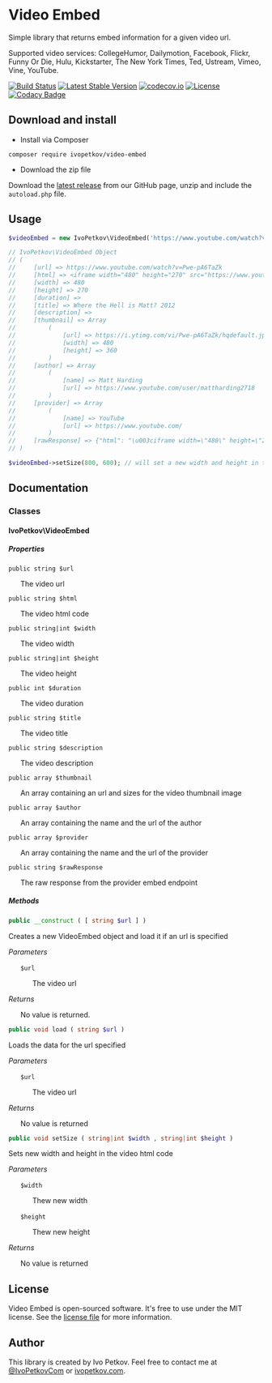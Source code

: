 # Video Embed

Simple library that returns embed information for a given video url.

Supported video services: CollegeHumor, Dailymotion, Facebook, Flickr, Funny Or Die, Hulu, Kickstarter, The New York Times, Ted, Ustream, Vimeo, Vine, YouTube.

[![Build Status](https://travis-ci.org/ivopetkov/video-embed.svg)](https://travis-ci.org/ivopetkov/video-embed)
[![Latest Stable Version](https://poser.pugx.org/ivopetkov/video-embed/v/stable)](https://packagist.org/packages/ivopetkov/video-embed)
[![codecov.io](https://codecov.io/github/ivopetkov/video-embed/coverage.svg?branch=master)](https://codecov.io/github/ivopetkov/video-embed?branch=master)
[![License](https://poser.pugx.org/ivopetkov/video-embed/license)](https://packagist.org/packages/ivopetkov/video-embed)
[![Codacy Badge](https://api.codacy.com/project/badge/Grade/5c6e4b99e3b4440692d5885c21730e8a)](https://www.codacy.com/app/ivo_2/video-embed)

## Download and install

* Install via Composer

```shell
composer require ivopetkov/video-embed
```

* Download the zip file

Download the [latest release](https://github.com/ivopetkov/video-embed/releases) from our GitHub page, unzip and include the `autoload.php` file.

## Usage

```php
$videoEmbed = new IvoPetkov\VideoEmbed('https://www.youtube.com/watch?v=Pwe-pA6TaZk');

// IvoPetkov\VideoEmbed Object
// (
//     [url] => https://www.youtube.com/watch?v=Pwe-pA6TaZk
//     [html] => <iframe width="480" height="270" src="https://www.youtube.com/embed/Pwe-pA6TaZk?feature=oembed" frameborder="0" allowfullscreen></iframe>
//     [width] => 480
//     [height] => 270
//     [duration] => 
//     [title] => Where the Hell is Matt? 2012
//     [description] => 
//     [thumbnail] => Array
//         (
//             [url] => https://i.ytimg.com/vi/Pwe-pA6TaZk/hqdefault.jpg
//             [width] => 480
//             [height] => 360
//         )
//     [author] => Array
//         (
//             [name] => Matt Harding
//             [url] => https://www.youtube.com/user/mattharding2718
//         )
//     [provider] => Array
//         (
//             [name] => YouTube
//             [url] => https://www.youtube.com/
//         )
//     [rawResponse] => {"html": "\u003ciframe width=\"480\" height=\"270\" ...
// )

$videoEmbed->setSize(800, 600); // will set a new width and height in the video html code
```

## Documentation

### Classes

#### IvoPetkov\VideoEmbed
##### Properties

`public string $url`

&nbsp;&nbsp;&nbsp;&nbsp;&nbsp;&nbsp;The video url

`public string $html`

&nbsp;&nbsp;&nbsp;&nbsp;&nbsp;&nbsp;The video html code

`public string|int $width`

&nbsp;&nbsp;&nbsp;&nbsp;&nbsp;&nbsp;The video width

`public string|int $height`

&nbsp;&nbsp;&nbsp;&nbsp;&nbsp;&nbsp;The video height

`public int $duration`

&nbsp;&nbsp;&nbsp;&nbsp;&nbsp;&nbsp;The video duration

`public string $title`

&nbsp;&nbsp;&nbsp;&nbsp;&nbsp;&nbsp;The video title

`public string $description`

&nbsp;&nbsp;&nbsp;&nbsp;&nbsp;&nbsp;The video description

`public array $thumbnail`

&nbsp;&nbsp;&nbsp;&nbsp;&nbsp;&nbsp;An array containing an url and sizes for the video thumbnail image

`public array $author`

&nbsp;&nbsp;&nbsp;&nbsp;&nbsp;&nbsp;An array containing the name and the url of the author

`public array $provider`

&nbsp;&nbsp;&nbsp;&nbsp;&nbsp;&nbsp;An array containing the name and the url of the provider

`public string $rawResponse`

&nbsp;&nbsp;&nbsp;&nbsp;&nbsp;&nbsp;The raw response from the provider embed endpoint

##### Methods

```php
public __construct ( [ string $url ] )
```

Creates a new VideoEmbed object and load it if an url is specified

_Parameters_

&nbsp;&nbsp;&nbsp;&nbsp;&nbsp;&nbsp;`$url`

&nbsp;&nbsp;&nbsp;&nbsp;&nbsp;&nbsp;&nbsp;&nbsp;&nbsp;&nbsp;&nbsp;&nbsp;The video url

_Returns_

&nbsp;&nbsp;&nbsp;&nbsp;&nbsp;&nbsp;No value is returned.

```php
public void load ( string $url )
```

Loads the data for the url specified

_Parameters_

&nbsp;&nbsp;&nbsp;&nbsp;&nbsp;&nbsp;`$url`

&nbsp;&nbsp;&nbsp;&nbsp;&nbsp;&nbsp;&nbsp;&nbsp;&nbsp;&nbsp;&nbsp;&nbsp;The video url

_Returns_

&nbsp;&nbsp;&nbsp;&nbsp;&nbsp;&nbsp;No value is returned

```php
public void setSize ( string|int $width , string|int $height )
```

Sets new width and height in the video html code

_Parameters_

&nbsp;&nbsp;&nbsp;&nbsp;&nbsp;&nbsp;`$width`

&nbsp;&nbsp;&nbsp;&nbsp;&nbsp;&nbsp;&nbsp;&nbsp;&nbsp;&nbsp;&nbsp;&nbsp;Thew new width

&nbsp;&nbsp;&nbsp;&nbsp;&nbsp;&nbsp;`$height`

&nbsp;&nbsp;&nbsp;&nbsp;&nbsp;&nbsp;&nbsp;&nbsp;&nbsp;&nbsp;&nbsp;&nbsp;Thew new height

_Returns_

&nbsp;&nbsp;&nbsp;&nbsp;&nbsp;&nbsp;No value is returned

## License
Video Embed is open-sourced software. It's free to use under the MIT license. See the [license file](https://github.com/ivopetkov/video-embed/blob/master/LICENSE) for more information.

## Author
This library is created by Ivo Petkov. Feel free to contact me at [@IvoPetkovCom](https://twitter.com/IvoPetkovCom) or [ivopetkov.com](https://ivopetkov.com).
